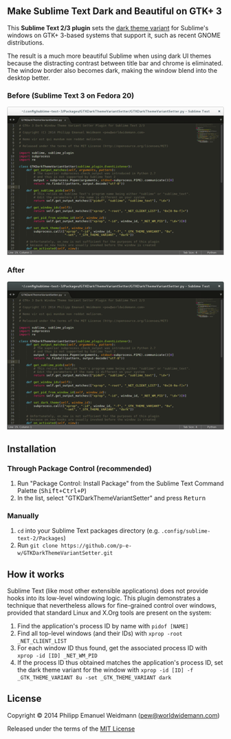 ## Make Sublime Text Dark and Beautiful on GTK+ 3

This **Sublime Text 2/3 plugin** sets the [dark theme variant](https://developer.gnome.org/gtk3/3.0/GtkSettings.html#GtkSettings--gtk-application-prefer-dark-theme) for Sublime's windows on GTK+ 3-based systems that support it, such as recent GNOME distributions.

The result is a much more beautiful Sublime when using dark UI themes because the distracting contrast between title bar and chrome is eliminated. The window border also becomes dark, making the window blend into the desktop better.

### Before (Sublime Text 3 on Fedora 20)

![Before](before.png?raw=true)

### After

![After](after.png?raw=true)

## Installation

### Through Package Control (recommended)

1. Run "Package Control: Install Package" from the Sublime Text Command Palette (<kbd>Shift+Ctrl+P</kbd>)
2. In the list, select "GTKDarkThemeVariantSetter" and press <kbd>Return</kbd>

### Manually

1. `cd` into your Sublime Text packages directory (e.g. `.config/sublime-text-2/Packages`)
2. Run `git clone https://github.com/p-e-w/GTKDarkThemeVariantSetter.git`

## How it works

Sublime Text (like most other extensible applications) does not provide hooks into its low-level windowing logic. This plugin demonstrates a technique that nevertheless allows for fine-grained control over windows, provided that standard Linux and X.Org tools are present on the system:

1. Find the application's process ID by name with `pidof [NAME]`
2. Find all top-level windows (and their IDs) with `xprop -root _NET_CLIENT_LIST`
3. For each window ID thus found, get the associated process ID with `xprop -id [ID] _NET_WM_PID`
4. If the process ID thus obtained matches the application's process ID, set the dark theme variant for the window with `xprop -id [ID] -f _GTK_THEME_VARIANT 8u -set _GTK_THEME_VARIANT dark`

## License

Copyright © 2014 Philipp Emanuel Weidmann (<pew@worldwidemann.com>)

Released under the terms of the [MIT License](http://opensource.org/licenses/MIT)
